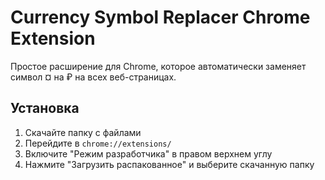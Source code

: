 # Currency Symbol Replacer Chrome Extension

Простое расширение для Chrome, которое автоматически заменяет символ ¤ на ₽ на всех веб-страницах.

## Установка

1. Скачайте папку с файлами
2. Перейдите в `chrome://extensions/`
3. Включите "Режим разработчика" в правом верхнем углу
4. Нажмите "Загрузить распакованное" и выберите скачанную папку

